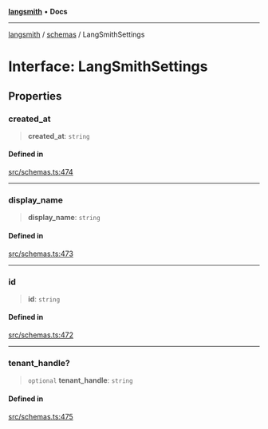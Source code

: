 [**langsmith**](../../README.md) • **Docs**

***

[langsmith](../../README.md) / [schemas](../README.md) / LangSmithSettings

# Interface: LangSmithSettings

## Properties

### created\_at

> **created\_at**: `string`

#### Defined in

[src/schemas.ts:474](https://github.com/langchain-ai/langsmith-sdk/blob/da3c1bb4f1396b48909bf0abac53fd717458c764/js/src/schemas.ts#L474)

***

### display\_name

> **display\_name**: `string`

#### Defined in

[src/schemas.ts:473](https://github.com/langchain-ai/langsmith-sdk/blob/da3c1bb4f1396b48909bf0abac53fd717458c764/js/src/schemas.ts#L473)

***

### id

> **id**: `string`

#### Defined in

[src/schemas.ts:472](https://github.com/langchain-ai/langsmith-sdk/blob/da3c1bb4f1396b48909bf0abac53fd717458c764/js/src/schemas.ts#L472)

***

### tenant\_handle?

> `optional` **tenant\_handle**: `string`

#### Defined in

[src/schemas.ts:475](https://github.com/langchain-ai/langsmith-sdk/blob/da3c1bb4f1396b48909bf0abac53fd717458c764/js/src/schemas.ts#L475)
